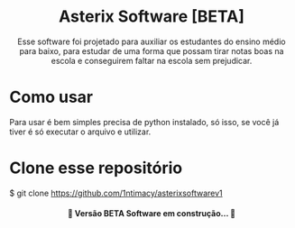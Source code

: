 <h1 align="center">Asterix Software [BETA] </h1>

<p align="center">Esse software foi projetado para auxiliar os estudantes do ensino médio para baixo, para estudar de uma forma que possam tirar notas boas na escola e conseguirem faltar na escola sem prejudicar.</p>

# Como usar

Para usar é bem simples precisa de python instalado, só isso, se você já tiver é só executar o arquivo e utilizar.

# Clone esse repositório

$ git clone https://github.com/1ntimacy/asterixsoftwarev1

<h4 align="center"> 
	🚧  Versão BETA Software em construção...  🚧
</h4>
